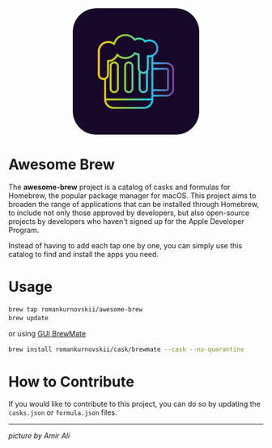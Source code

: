 <div align="center">
	<div>
		<img src="assets/logo.jpg" alt="Awesome Brew">
		<br>
	</div>
</div>

# Awesome Brew

The **awesome-brew** project is a catalog of casks and formulas for Homebrew, the popular package manager for macOS. This project aims to broaden the range of applications that can be installed through Homebrew, to include not only those approved by developers, but also open-source projects by developers who haven't signed up for the Apple Developer Program.

Instead of having to add each tap one by one, you can simply use this catalog to find and install the apps you need.

# Usage

```sh
brew tap romankurnovskii/awesome-brew
brew update
```

or using [GUI BrewMate](https://github.com/romankurnovskii/BrewMate)

```sh
brew install romankurnovskii/cask/brewmate --cask --no-quarantine
```

# How to Contribute

If you would like to contribute to this project, you can do so by updating the `casks.json` or `formula.json` files.


---
*picture by Amir Ali*
